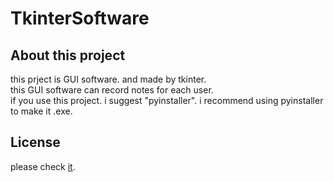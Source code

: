 # TkinterSoftware
## About this project
this prject is GUI software. and made by tkinter.  
this GUI software can record notes for each user.  
if you use this project. i suggest "pyinstaller". i recommend using pyinstaller to make it .exe.

## License

please check [it](https://github.com/YuUuTta/TkinterSoftware/blob/master/LICENSE).